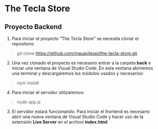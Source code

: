 # The Tecla Store
## Proyecto Backend

1) Para iniciar el proyecto "The Tecla Store" se necesita clonar el repositorio
> git clone https://github.com/mauavilespi/the-tecla-store.git

2) Una vez clonado el proyecto es necesario entrar a la carpeta **back** e iniciar una ventana de Visual Studio Code. En esta ventana abriremos una terminal y descargaremos los módulos usados y necesarios:
> npm install

4) Para iniciar el servidor utilizaremos:
> node app.js

3) El servidor estará funcionando. Para iniciar el frontend es necesario abrir una nueva ventana de Visual Studio Code y hacer uso de la extensión **Live Server** en el archivo **index.html**
